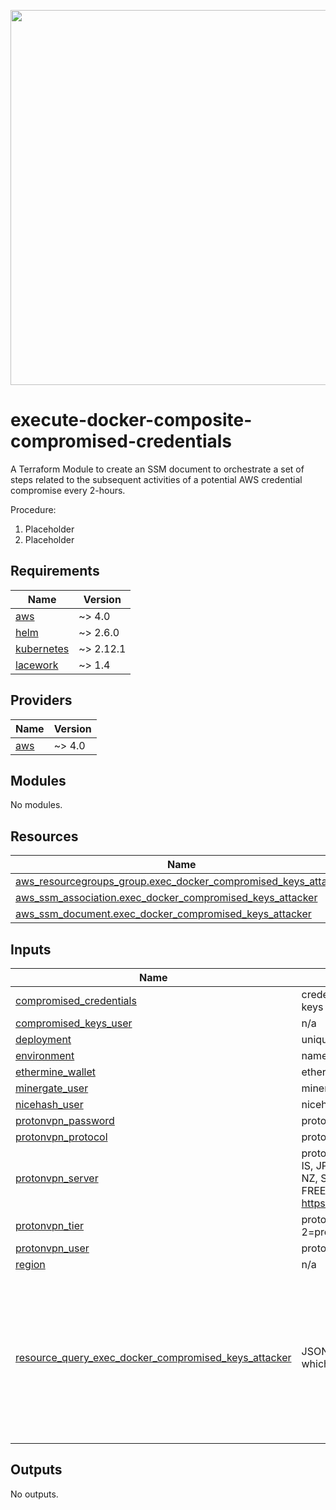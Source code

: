 <a href="https://lacework.com"><img src="https://techally-content.s3-us-west-1.amazonaws.com/public-content/lacework_logo_full.png" width="600"></a>

# execute-docker-composite-compromised-credentials

A Terraform Module to create an SSM document to orchestrate a set of steps related to the subsequent activities of a potential AWS credential compromise every 2-hours.

Procedure:
1. Placeholder
2. Placeholder

## Requirements

| Name | Version |
|------|---------|
| <a name="requirement_aws"></a> [aws](#requirement\_aws) | ~> 4.0 |
| <a name="requirement_helm"></a> [helm](#requirement\_helm) | ~> 2.6.0 |
| <a name="requirement_kubernetes"></a> [kubernetes](#requirement\_kubernetes) | ~> 2.12.1 |
| <a name="requirement_lacework"></a> [lacework](#requirement\_lacework) | ~> 1.4 |

## Providers

| Name | Version |
|------|---------|
| <a name="provider_aws"></a> [aws](#provider\_aws) | ~> 4.0 |

## Modules

No modules.

## Resources

| Name | Type |
|------|------|
| [aws_resourcegroups_group.exec_docker_compromised_keys_attacker](https://registry.terraform.io/providers/hashicorp/aws/latest/docs/resources/resourcegroups_group) | resource |
| [aws_ssm_association.exec_docker_compromised_keys_attacker](https://registry.terraform.io/providers/hashicorp/aws/latest/docs/resources/ssm_association) | resource |
| [aws_ssm_document.exec_docker_compromised_keys_attacker](https://registry.terraform.io/providers/hashicorp/aws/latest/docs/resources/ssm_document) | resource |

## Inputs

| Name | Description | Type | Default | Required |
|------|-------------|------|---------|:--------:|
| <a name="input_compromised_credentials"></a> [compromised\_credentials](#input\_compromised\_credentials) | credentials to use in compromised keys attack | `any` | n/a | yes |
| <a name="input_compromised_keys_user"></a> [compromised\_keys\_user](#input\_compromised\_keys\_user) | n/a | `string` | `"kees.kompromize@interlacelabs"` | no |
| <a name="input_deployment"></a> [deployment](#input\_deployment) | unique deployment id | `string` | n/a | yes |
| <a name="input_environment"></a> [environment](#input\_environment) | name of the environment | `string` | n/a | yes |
| <a name="input_ethermine_wallet"></a> [ethermine\_wallet](#input\_ethermine\_wallet) | ethermine wallet for cloud crypto | `string` | `""` | no |
| <a name="input_minergate_user"></a> [minergate\_user](#input\_minergate\_user) | minergate user for host crypto | `string` | `""` | no |
| <a name="input_nicehash_user"></a> [nicehash\_user](#input\_nicehash\_user) | nicehash user for host crypto | `string` | `""` | no |
| <a name="input_protonvpn_password"></a> [protonvpn\_password](#input\_protonvpn\_password) | protonvpn password | `string` | n/a | yes |
| <a name="input_protonvpn_protocol"></a> [protonvpn\_protocol](#input\_protonvpn\_protocol) | protonvpn protocol | `string` | `"udp"` | no |
| <a name="input_protonvpn_server"></a> [protonvpn\_server](#input\_protonvpn\_server) | protonvpn server (RANDOM, AU, CR, IS, JP, JP-FREE, LV, NL, NL-FREE, NZ, SG, SK, US, US-NJ, US-FREE,...); see https://api.protonmail.ch/vpn/logicals | `string` | `"RANDOM"` | no |
| <a name="input_protonvpn_tier"></a> [protonvpn\_tier](#input\_protonvpn\_tier) | protonvpn tier (0=free, 1=basic, 2=pro, 3=visionary) | `number` | `0` | no |
| <a name="input_protonvpn_user"></a> [protonvpn\_user](#input\_protonvpn\_user) | protonvpn user | `string` | n/a | yes |
| <a name="input_region"></a> [region](#input\_region) | n/a | `string` | n/a | yes |
| <a name="input_resource_query_exec_docker_compromised_keys_attacker"></a> [resource\_query\_exec\_docker\_compromised\_keys\_attacker](#input\_resource\_query\_exec\_docker\_compromised\_keys\_attacker) | JSON query to idenfity resources which will have lacework deployed | <pre>object({<br>      ResourceTypeFilters = list(string)<br>      TagFilters  = list(object({<br>        Key = string<br>        Values = list(string)<br>      }))<br>    })</pre> | <pre>{<br>  "ResourceTypeFilters": [<br>    "AWS::EC2::Instance"<br>  ],<br>  "TagFilters": [<br>    {<br>      "Key": "ssm_exec_docker_compromised_keys_attacker",<br>      "Values": [<br>        "true"<br>      ]<br>    }<br>  ]<br>}</pre> | no |

## Outputs

No outputs.
